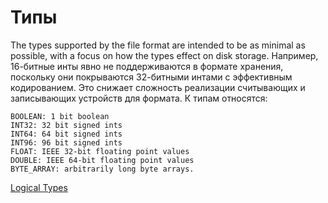 # Типы 

The types supported by the file format are intended to be as minimal 
as possible, with a focus on how the types effect on disk storage. 
Например, 16-битные инты явно не поддерживаются в формате хранения, 
поскольку они покрываются 32-битными интами с эффективным кодированием. 
Это снижает сложность реализации считывающих и записывающих 
устройств для формата. К типам относятся: 
```
BOOLEAN: 1 bit boolean
INT32: 32 bit signed ints
INT64: 64 bit signed ints
INT96: 96 bit signed ints
FLOAT: IEEE 32-bit floating point values
DOUBLE: IEEE 64-bit floating point values
BYTE_ARRAY: arbitrarily long byte arrays.
``` 

[Logical Types](ApacheParquetLogicalTypes.md)
